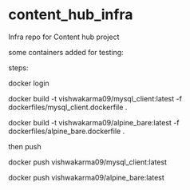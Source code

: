 # content_hub_infra

Infra repo for Content hub project

some containers added for testing:

steps:

docker login

docker build -t vishwakarma09/mysql_client:latest -f dockerfiles/mysql_client.dockerfile .

docker build -t vishwakarma09/alpine_bare:latest -f dockerfiles/alpine_bare.dockerfile .

then push

docker push vishwakarma09/mysql_client:latest

docker push vishwakarma09/alpine_bare:latest
